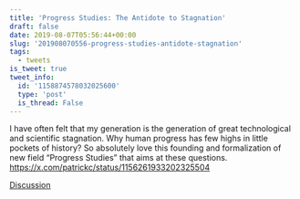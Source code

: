 ```yaml
---
title: 'Progress Studies: The Antidote to Stagnation'
draft: false
date: 2019-08-07T05:56:44+00:00
slug: '201908070556-progress-studies-antidote-stagnation'
tags:
  - tweets
is_tweet: true
tweet_info:
  id: '1158874578032025600'
  type: 'post'
  is_thread: False
---
```




I have often felt that my generation is the generation of great technological and scientific stagnation. Why human progress has few highs in little pockets of history? So absolutely love this founding and formalization of new field “Progress Studies” that aims at these questions. <https://x.com/patrickc/status/1156261933202325504>

[Discussion](https://x.com/sytelus/status/1158874578032025600)
